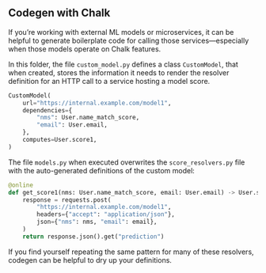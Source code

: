 ## Codegen with Chalk

If you’re working with external ML models or microservices, it can be helpful to generate
boilerplate code for calling those services—especially when those models operate on Chalk
features.

In this folder, the file `custom_model.py` defines a class `CustomModel`, that when created,
stores the information it needs to render the resolver definition for an HTTP call to a
service hosting a model score.

```python
CustomModel(
    url="https://internal.example.com/model1",
    dependencies={
        "nms": User.name_match_score,
        "email": User.email,
    },
    computes=User.score1,
)
```

The file `models.py` when executed overwrites the `score_resolvers.py` file with the
auto-generated definitions of the custom model:

```python
@online
def get_score1(nms: User.name_match_score, email: User.email) -> User.score1:
    response = requests.post(
        "https://internal.example.com/model1",
        headers={"accept": "application/json"},
        json={"nms": nms, "email": email},
    )
    return response.json().get("prediction")
```

If you find yourself repeating the same pattern for many of these resolvers, codegen
can be helpful to dry up your definitions.